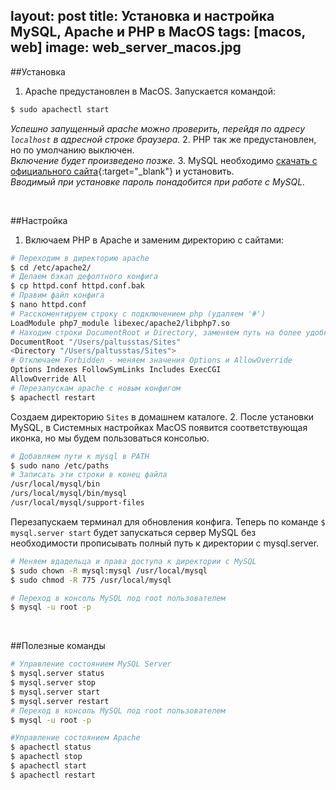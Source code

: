 layout: post 
title: Установка и настройка MySQL, Apache и PHP в MacOS
tags: [macos, web]
image: web_server_macos.jpg
---

##Установка

1. Apache предустановлен в MacOS. Запускается командой:
```bash
$ sudo apachectl start
```
*Успешно запущенный apache можно проверить, перейдя по адресу `localhost` в адресной строке браузера.* 
2. PHP так же предустановлен, но по умолчанию выключен. <br/>
*Включение будет произведено позже.*
3. MySQL необходимо [скачать с официального сайта](https://dev.mysql.com/downloads/mysql/){:target="_blank"} и установить. <br/>
*Вводимый при установке пароль понадобится при работе с MySQL.*

<br/>

##Настройка

1. Включаем PHP в Apache и заменим директорию с сайтами:
```bash
# Переходим в директорию apache
$ cd /etc/apache2/ 
# Делаем бэкап дефолтного конфига
$ cp httpd.conf httpd.conf.bak
# Правим файл конфига
$ nano httpd.conf
# Расскоментируем строку с подключением php (удаляем '#')
LoadModule php7_module libexec/apache2/libphp7.so
# Находим строки DocumentRoot и Directory, заменяем путь на более удобный
DocumentRoot "/Users/paltusstas/Sites"
<Directory "/Users/paltusstas/Sites">
# Отключаем Forbidden - меняем значения Options и AllowOverride
Options Indexes FollowSymLinks Includes ExecCGI
AllowOverride All
# Перезапускам apache с новым конфигом
$ apachectl restart
```
Создаем директорию `Sites` в домашнем каталоге.
2. После установки MySQL, в Системных настройках MacOS появится соответствующая иконка, но мы будем пользоваться консолью.
```bash
# Добавляем пути к mysql в PATH
$ sudo nano /etc/paths
# Записать эти строки в конец файла
/usr/local/mysql/bin
/urs/local/mysql/bin/mysql
/usr/local/mysql/support-files
```
Перезапускаем терминал для обновления конфига.
Теперь по команде `$ mysql.server start` будет запускаться сервер MySQL без необходимости прописывать полный путь к директории с mysql.server.
<br/>
```bash
# Меняем вдадельца и права доступа к директории с MySQL
$ sudo chown -R mysql:mysql /usr/local/mysql
$ sudo chmod -R 775 /usr/local/mysql

# Переход в консоль MySQL под root пользователем
$ mysql -u root -p
```
<br/>

##Полезные команды

```bash
# Управление состоянием MySQL Server
$ mysql.server status
$ mysql.server stop
$ mysql.server start
$ mysql.server restart
# Переход в консоль MySQL под root пользователем
$ mysql -u root -p

#Управление состоянием Apache
$ apachectl status
$ apachectl stop
$ apachectl start
$ apachectl restart
```

